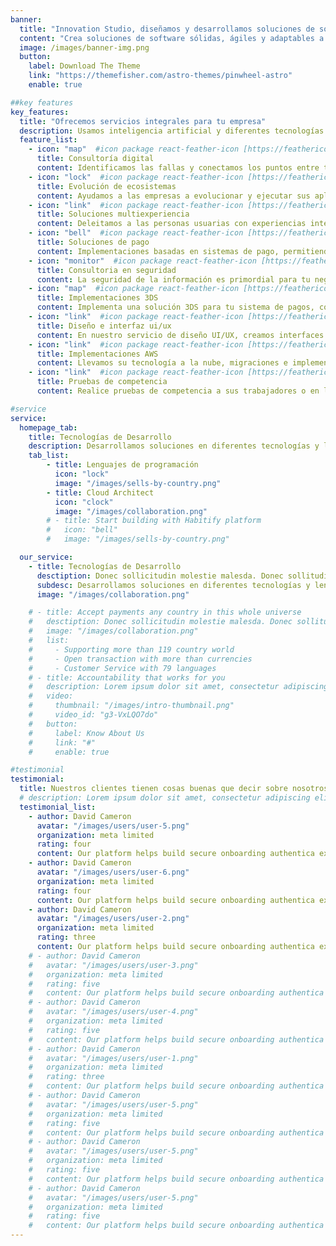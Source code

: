 ```yaml
---
banner:
  title: "Innovation Studio, diseñamos y desarrollamos soluciones de software"
  content: "Crea soluciones de software sólidas, ágiles y adaptables a las necesidades de tu negocio."
  image: /images/banner-img.png
  button:
    label: Download The Theme
    link: "https://themefisher.com/astro-themes/pinwheel-astro"
    enable: true

##key features
key_features:
  title: "Ofrecemos servicios integrales para tu empresa"
  description: Usamos inteligencia artificial y diferentes tecnologías actuales para diseñar, construir y desarrollar soluciones digitales para nuestros clientes. Desde el diseño de interfaces hasta plataformas escalables, nuestro conocimiento full-stack ayuda al despliegue completo de una solucion.
  feature_list:
    - icon: "map"  #icon package react-feather-icon [https://feathericons.com/]
      title: Consultoría digital
      content: Identificamos las fallas y conectamos los puntos entre tu negocio y tu estrategia digital. Nuestro equipo experto cuenta con años de experiencia en la definición de estrategias y hojas de ruta en función de tus objetivos específicos.
    - icon: "lock"  #icon package react-feather-icon [https://feathericons.com/]
      title: Evolución de ecosistemas
      content: Ayudamos a las empresas a evolucionar y ejecutar sus aplicaciones de forma eficiente, desplegando equipos especializados en la modernización y el mantenimiento de ecosistemas técnicos. Creando soluciones robustas en tecnologías de vanguardia.
    - icon: "link"  #icon package react-feather-icon [https://feathericons.com/]
      title: Soluciones multiexperiencia
      content: Deleitamos a las personas usuarias con experiencias interconectadas a través de aplicaciones web, móviles, interfaces conversacionales, digital twin, IoT y AR. Su arquitectura puede adaptarse y evolucionar para adaptarse a los cambios de tu organización.
    - icon: "bell"  #icon package react-feather-icon [https://feathericons.com/]
      title: Soluciones de pago
      content: Implementaciones basadas en sistemas de pago, permitiendo integraciones debito, credito, entre otros sistemas de pago en la región.
    - icon: "monitor"  #icon package react-feather-icon [https://feathericons.com/]
      title: Consultoria en seguridad
      content: La seguridad de la información es primordial para tu negocio, contamos con expertos en consultoria asociada a las normas PCI DSS, ISO/IEC 27001.
    - icon: "map"  #icon package react-feather-icon [https://feathericons.com/]
      title: Implementaciones 3DS 
      content: Implementa una solución 3DS para tu sistema de pagos, contamos con personal especializado en este tipo de integraciones.
    - icon: "link"  #icon package react-feather-icon [https://feathericons.com/]
      title: Diseño e interfaz ui/ux
      content: En nuestro servicio de diseño UI/UX, creamos interfaces intuitivas y visualmente atractivas que no solo destacan, sino que también ofrecen una navegación fluida y una experiencia memorable, Incrementa de la conversión y satisfacción del usuario, Fortalece tu marca con diseños innovadores y consistentes, reducción del abandono gracias a una experiencia fluida y sin fricciones.
    - icon: "link"  #icon package react-feather-icon [https://feathericons.com/]
      title: Implementaciones AWS
      content: Llevamos su tecnología a la nube, migraciones e implementaciones nuevas.
    - icon: "link"  #icon package react-feather-icon [https://feathericons.com/]
      title: Pruebas de competencia
      content: Realice pruebas de competencia a sus trabajadores o en la busqueda de personal con nuestro software especializado.

#service
service:
  homepage_tab:
    title: Tecnologías de Desarrollo
    description: Desarrollamos soluciones en diferentes tecnologías y lenguajes de programación.
    tab_list:
        - title: Lenguajes de programación
          icon: "lock" 
          image: "/images/sells-by-country.png"
        - title: Cloud Architect
          icon: "clock" 
          image: "/images/collaboration.png"
        # - title: Start building with Habitify platform
        #   icon: "bell"  
        #   image: "/images/sells-by-country.png"

  our_service:
    - title: Tecnologías de Desarrollo
      desctiption: Donec sollicitudin molestie malesda. Donec sollitudin molestie malesuada. Mauris pellentesque nec, egestas non nisi. Cras ultricies ligula sed
      subdesc: Desarrollamos soluciones en diferentes tecnologías y lenguajes de programación.
      image: "/images/collaboration.png"

    # - title: Accept payments any country in this whole universe
    #   desctiption: Donec sollicitudin molestie malesda. Donec sollitudin molestie malesuada. Mauris pellentesque nec, egestas non nisi. Cras ultricies ligula sed
    #   image: "/images/collaboration.png"
    #   list:
    #     - Supporting more than 119 country world
    #     - Open transaction with more than currencies
    #     - Customer Service with 79 languages
    # - title: Accountability that works for you
    #   description: Lorem ipsum dolor sit amet, consectetur adipiscing elit. Morbi egestas Werat viverra id et aliquet. vulputate egestas sollicitudin.
    #   video:
    #     thumbnail: "/images/intro-thumbnail.png"
    #     video_id: "g3-VxLQO7do"
    #   button:
    #     label: Know About Us
    #     link: "#"
    #     enable: true

#testimonial
testimonial:
  title: Nuestros clientes tienen cosas buenas que decir sobre nosotros
  # description: Lorem ipsum dolor sit amet, consectetur adipiscing elit. Morbi egestas Werat viverra id et aliquet. vulputate egestas sollicitudin.
  testimonial_list:
    - author: David Cameron
      avatar: "/images/users/user-5.png"
      organization: meta limited
      rating: four
      content: Our platform helps build secure onboarding authentica experiences & engage your users. We build .
    - author: David Cameron
      avatar: "/images/users/user-6.png"
      organization: meta limited
      rating: four
      content: Our platform helps build secure onboarding authentica experiences & engage your users. We build .
    - author: David Cameron
      avatar: "/images/users/user-2.png"
      organization: meta limited
      rating: three
      content: Our platform helps build secure onboarding authentica experiences & engage your users. We build .
    # - author: David Cameron
    #   avatar: "/images/users/user-3.png"
    #   organization: meta limited
    #   rating: five
    #   content: Our platform helps build secure onboarding authentica experiences & engage your users. We build .
    # - author: David Cameron
    #   avatar: "/images/users/user-4.png"
    #   organization: meta limited
    #   rating: five
    #   content: Our platform helps build secure onboarding authentica experiences & engage your users. We build .
    # - author: David Cameron
    #   avatar: "/images/users/user-1.png"
    #   organization: meta limited
    #   rating: three
    #   content: Our platform helps build secure onboarding authentica experiences & engage your users. We build .
    # - author: David Cameron
    #   avatar: "/images/users/user-5.png"
    #   organization: meta limited
    #   rating: five
    #   content: Our platform helps build secure onboarding authentica experiences & engage your users. We build .
    # - author: David Cameron
    #   avatar: "/images/users/user-5.png"
    #   organization: meta limited
    #   rating: five
    #   content: Our platform helps build secure onboarding authentica experiences & engage your users. We build .
    # - author: David Cameron
    #   avatar: "/images/users/user-5.png"
    #   organization: meta limited
    #   rating: five
    #   content: Our platform helps build secure onboarding authentica experiences & engage your users. We build .
---
```

